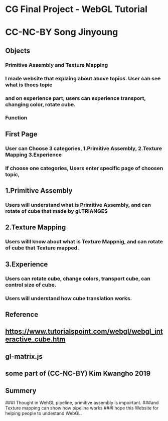 # CG Final Project - WebGL Tutorial


# CC-NC-BY Song Jinyoung


## Objects
### Primitive Assembly and Texture Mapping
### I made website that explaing about above topics. User can see what is thoes topic
### and on experience part, users can experience transport, changing color, rotate cube.

### Function


## First Page
### User can Choose 3 categories, 1.Primitive Assembly, 2.Texture Mapping 3.Experience
### If choose one categories, Users enter specific page of choosen topic,

## 1.Primitive Assembly
### Users will understand what is Primitive Assembly, and can rotate of cube that made by gl.TRIANGES

## 2.Texture Mapping
### Users willl know about what is Texture Mappnig, and can rotate of cube that Texture mapped.

## 3.Experience
### Users can rotate cube, change colors, transport cube, can control size of cube.
### Users will understand how cube translation works.


## Reference 
## https://www.tutorialspoint.com/webgl/webgl_interactive_cube.htm 
## gl-matrix.js
## some part of (CC-NC-BY) Kim Kwangho 2019


## Summery
###I Thought in  WehGL pipeline, primitive assembly is impoirtant.
###and Texture mapping can show how pipeline works
###I hope this Website for helping people to undestand WebGL.